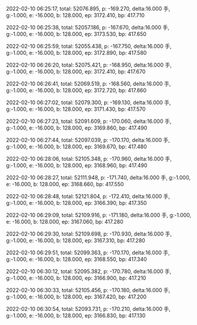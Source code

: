 2022-02-10 06:25:17, total: 52076.895, p: -169.270, delta:16.000 手, g:-1.000, e: -16.000, b: 128.000, ep: 3172.410, bp: 417.710

2022-02-10 06:25:38, total: 52057.186, p: -167.670, delta:16.000 手, g:-1.000, e: -16.000, b: 128.000, ep: 3173.530, bp: 417.650

2022-02-10 06:25:59, total: 52055.438, p: -167.750, delta:16.000 手, g:-1.000, e: -16.000, b: 128.000, ep: 3172.890, bp: 417.580

2022-02-10 06:26:20, total: 52075.421, p: -168.950, delta:16.000 手, g:-1.000, e: -16.000, b: 128.000, ep: 3172.410, bp: 417.670

2022-02-10 06:26:41, total: 52069.519, p: -168.560, delta:16.000 手, g:-1.000, e: -16.000, b: 128.000, ep: 3172.720, bp: 417.660

2022-02-10 06:27:02, total: 52079.300, p: -169.130, delta:16.000 手, g:-1.000, e: -16.000, b: 128.000, ep: 3171.430, bp: 417.570

2022-02-10 06:27:23, total: 52091.609, p: -170.060, delta:16.000 手, g:-1.000, e: -16.000, b: 128.000, ep: 3169.860, bp: 417.490

2022-02-10 06:27:44, total: 52097.039, p: -170.170, delta:16.000 手, g:-1.000, e: -16.000, b: 128.000, ep: 3169.670, bp: 417.480

2022-02-10 06:28:06, total: 52105.348, p: -170.960, delta:16.000 手, g:-1.000, e: -16.000, b: 128.000, ep: 3168.960, bp: 417.490

2022-02-10 06:28:27, total: 52111.948, p: -171.740, delta:16.000 手, g:-1.000, e: -16.000, b: 128.000, ep: 3168.660, bp: 417.550

2022-02-10 06:28:48, total: 52121.804, p: -172.410, delta:16.000 手, g:-1.000, e: -16.000, b: 128.000, ep: 3166.390, bp: 417.350

2022-02-10 06:29:09, total: 52109.916, p: -171.180, delta:16.000 手, g:-1.000, e: -16.000, b: 128.000, ep: 3167.060, bp: 417.280

2022-02-10 06:29:30, total: 52109.698, p: -170.930, delta:16.000 手, g:-1.000, e: -16.000, b: 128.000, ep: 3167.310, bp: 417.280

2022-02-10 06:29:51, total: 52099.363, p: -170.170, delta:16.000 手, g:-1.000, e: -16.000, b: 128.000, ep: 3168.550, bp: 417.340

2022-02-10 06:30:12, total: 52095.382, p: -170.780, delta:16.000 手, g:-1.000, e: -16.000, b: 128.000, ep: 3166.900, bp: 417.210

2022-02-10 06:30:33, total: 52105.456, p: -170.180, delta:16.000 手, g:-1.000, e: -16.000, b: 128.000, ep: 3167.420, bp: 417.200

2022-02-10 06:30:54, total: 52093.731, p: -170.210, delta:16.000 手, g:-1.000, e: -16.000, b: 128.000, ep: 3166.830, bp: 417.130